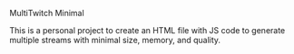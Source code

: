 MultiTwitch Minimal

This is a personal project to create an HTML file with JS code to generate multiple streams with minimal size, memory, and quality.
